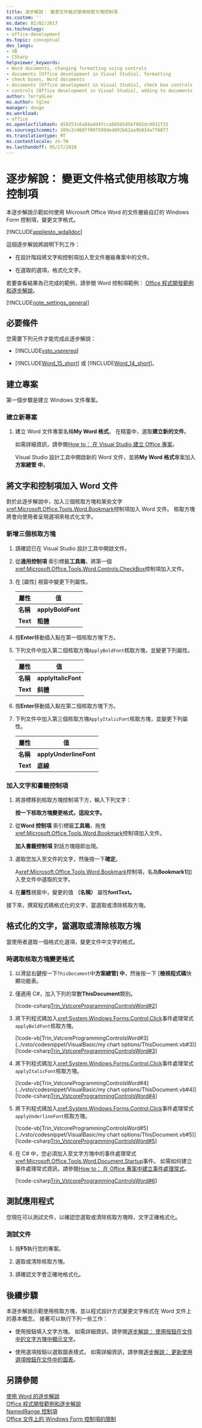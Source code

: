 ```yaml
---
title: 逐步解說： 變更文件格式使用核取方塊控制項
ms.custom: ''
ms.date: 02/02/2017
ms.technology:
- office-development
ms.topic: conceptual
dev_langs:
- VB
- CSharp
helpviewer_keywords:
- Word documents, changing formatting using controls
- documents [Office development in Visual Studio], formatting
- check boxes, Word documents
- documents [Office development in Visual Studio], check box controls
- controls [Office development in Visual Studio], adding to documents
author: TerryGLee
ms.author: tglee
manager: douge
ms.workload:
- office
ms.openlocfilehash: 459253c6a84add4fcca68565d5bf082dc0931f22
ms.sourcegitcommit: 209c2c068ff0975994ed892b62aa9b834a7f6077
ms.translationtype: MT
ms.contentlocale: zh-TW
ms.lasthandoff: 05/17/2018
---
```

# <a name="walkthrough-change-document-formatting-using-checkbox-controls"></a>逐步解說： 變更文件格式使用核取方塊控制項
  本逐步解說示範如何使用 Microsoft Office Word 的文件層級自訂的 Windows Form 控制項，變更文字格式。  
  
 [!INCLUDE[appliesto_wdalldoc](../vsto/includes/appliesto-wdalldoc-md.md)]  
  
 這個逐步解說將說明下列工作：  
  
-   在設計階段將文字和控制項加入至文件層級專案中的文件。  
  
-   在選取的選項，格式化文字。  
  
 若要查看結果為已完成的範例，請參閱 Word 控制項範例： [Office 程式開發範例和逐步解說](../vsto/office-development-samples-and-walkthroughs.md)。  
  
 [!INCLUDE[note_settings_general](../sharepoint/includes/note-settings-general-md.md)]  
  
## <a name="prerequisites"></a>必要條件  
 您需要下列元件才能完成此逐步解說：  
  
-   [!INCLUDE[vsto_vsprereq](../vsto/includes/vsto-vsprereq-md.md)]  
  
-   [!INCLUDE[Word_15_short](../vsto/includes/word-15-short-md.md)] 或 [!INCLUDE[Word_14_short](../vsto/includes/word-14-short-md.md)]。  
  
## <a name="create-the-project"></a>建立專案  
 第一個步驟是建立 Windows 文件專案。  
  
### <a name="create-a-new-project"></a>建立新專案  
  
1.  建立 Word 文件專案名稱**My Word 格式**。 在精靈中，選取**建立新的文件**。  
  
     如需詳細資訊，請參閱[How to： 在 Visual Studio 建立 Office 專案](../vsto/how-to-create-office-projects-in-visual-studio.md)。  
  
     Visual Studio 設計工具中開啟新的 Word 文件，並將**My Word 格式**專案加入**方案總管 中**。  
  
## <a name="add-text-and-controls-to-the-word-document"></a>將文字和控制項加入 Word 文件  
 對於此逐步解說中，加入三個核取方塊和某些文字<xref:Microsoft.Office.Tools.Word.Bookmark>控制項加入 Word 文件。 核取方塊將會向使用者呈現選項來格式化文字。  
  
### <a name="add-three-check-boxes"></a>新增三個核取方塊  
  
1.  請確認已在 Visual Studio 設計工具中開啟文件。  
  
2.  從**通用控制項** 索引標籤**工具箱**，將第一個<xref:Microsoft.Office.Tools.Word.Controls.CheckBox>控制項加入文件。  
  
3.  在 [屬性]  視窗中變更下列屬性。  
  
    |屬性|值|  
    |--------------|-----------|  
    |**名稱**|**applyBoldFont**|  
    |**Text**|**粗體**|  
  
4.  按**Enter**移動插入點在第一個核取方塊下方。  
  
5.  下列文件中加入第二個核取方塊`ApplyBoldFont`核取方塊，並變更下列屬性。  
  
    |屬性|值|  
    |--------------|-----------|  
    |**名稱**|**applyItalicFont**|  
    |**Text**|**斜體**|  
  
6.  按**Enter**移動插入點在第二個核取方塊下方。  
  
7.  下列文件中加入第三個核取方塊`ApplyItalicFont`核取方塊，並變更下列屬性。  
  
    |屬性|值|  
    |--------------|-----------|  
    |**名稱**|**applyUnderlineFont**|  
    |**Text**|**底線**|  
  
### <a name="add-text-and-a-bookmark-control"></a>加入文字和書籤控制項  
  
1.  將游標移到核取方塊控制項下方，輸入下列文字：  
  
     **按一下核取方塊變更格式，這段文字。**  
  
2.  從**Word 控制項** 索引標籤**工具箱**，拖曳<xref:Microsoft.Office.Tools.Word.Bookmark>控制項加入文件。  
  
     **加入書籤控制項** 對話方塊隨即出現。  
  
3.  選取您加入至文件的文字，然後按一下**確定**。  
  
     A<xref:Microsoft.Office.Tools.Word.Bookmark>控制項，名為**Bookmark1**加入至文件中選取的文字。  
  
4.  在**屬性**視窗中，變更的值 **（名稱）** 屬性**fontText。**  
  
 接下來，撰寫程式碼格式化的文字，當選取或清除核取方塊。  
  
## <a name="format-the-text-when-a-check-box-is-checked-or-cleared"></a>格式化的文字，當選取或清除核取方塊  
 當使用者選取一個格式化選項，變更文件中文字的格式。  
  
### <a name="change-formatting-when-a-check-box-is-selected"></a>時選取核取方塊變更格式  
  
1.  以滑鼠右鍵按一下`ThisDocument`中**方案總管] 中**，然後按一下 [**檢視程式碼**快顯功能表。  
  
2.  僅適用 C#，加入下列的常數**ThisDocument**類別。  
  
     [!code-csharp[Trin_VstcoreProgrammingControlsWord#2](../vsto/codesnippet/CSharp/Trin_VstcoreProgrammingControlsWordCS/ThisDocument.cs#2)]  
  
3.  將下列程式碼加入<xref:System.Windows.Forms.Control.Click>事件處理常式`applyBoldFont`核取方塊。  
  
     [!code-vb[Trin_VstcoreProgrammingControlsWord#3](../vsto/codesnippet/VisualBasic/my chart options/ThisDocument.vb#3)]
     [!code-csharp[Trin_VstcoreProgrammingControlsWord#3](../vsto/codesnippet/CSharp/Trin_VstcoreProgrammingControlsWordCS/ThisDocument.cs#3)]  
  
4.  將下列程式碼加入<xref:System.Windows.Forms.Control.Click>事件處理常式`applyItalicFont`核取方塊。  
  
     [!code-vb[Trin_VstcoreProgrammingControlsWord#4](../vsto/codesnippet/VisualBasic/my chart options/ThisDocument.vb#4)]
     [!code-csharp[Trin_VstcoreProgrammingControlsWord#4](../vsto/codesnippet/CSharp/Trin_VstcoreProgrammingControlsWordCS/ThisDocument.cs#4)]  
  
5.  將下列程式碼加入<xref:System.Windows.Forms.Control.Click>事件處理常式`applyUnderlineFont`核取方塊。  
  
     [!code-vb[Trin_VstcoreProgrammingControlsWord#5](../vsto/codesnippet/VisualBasic/my chart options/ThisDocument.vb#5)]
     [!code-csharp[Trin_VstcoreProgrammingControlsWord#5](../vsto/codesnippet/CSharp/Trin_VstcoreProgrammingControlsWordCS/ThisDocument.cs#5)]  
  
6.  在 C# 中，您必須加入至文字方塊中的事件處理常式<xref:Microsoft.Office.Tools.Word.Document.Startup>事件。 如需如何建立事件處理常式資訊，請參閱[How to： 在 Office 專案中建立事件處理常式](../vsto/how-to-create-event-handlers-in-office-projects.md)。  
  
     [!code-csharp[Trin_VstcoreProgrammingControlsWord#6](../vsto/codesnippet/CSharp/Trin_VstcoreProgrammingControlsWordCS/ThisDocument.cs#6)]  
  
## <a name="test-the-application"></a>測試應用程式  
 您現在可以測試文件，以確認您選取或清除核取方塊時，文字正確格式化。  
  
### <a name="test-your-document"></a>測試文件  
  
1.  按**F5**執行您的專案。  
  
2.  選取或清除核取方塊。  
  
3.  請確認文字會正確地格式化。  
  
## <a name="next-steps"></a>後續步驟  
 本逐步解說示範使用核取方塊，並以程式設計方式變更文字格式在 Word 文件上的基本概念。 接著可以執行下列一些工作：  
  
-   使用按鈕填入文字方塊。 如需詳細資訊，請參閱[逐步解說： 使用按鈕在文件中的文字方塊中顯示文字](../vsto/walkthrough-displaying-text-in-a-text-box-in-a-document-using-a-button.md)。  
  
-   使用選項按鈕以選取圖表樣式。 如需詳細資訊，請參閱[逐步解說： 更新使用選項按鈕在文件中的圖表](../vsto/walkthrough-updating-a-chart-in-a-document-using-radio-buttons.md)。  
  

## <a name="see-also"></a>另請參閱  
 [使用 Word 的逐步解說](../vsto/walkthroughs-using-word.md)   
 [Office 程式開發範例和逐步解說](../vsto/office-development-samples-and-walkthroughs.md)   
 [NamedRange 控制項](../vsto/namedrange-control.md)   
 [Office 文件上的 Windows Form 控制項的限制](../vsto/limitations-of-windows-forms-controls-on-office-documents.md)  
  
  